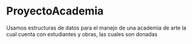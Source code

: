 # ProyectoAcademia
Usamos estructuras de datos para el manejo de una academia de arte la cual cuenta con estudiantes y obras, las cuales son donadas
